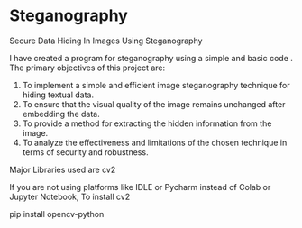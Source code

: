 # Steganography
Secure Data Hiding In Images Using Steganography

I have created a program for steganography using a simple and basic code .
The primary objectives of this project are:
1) To implement a simple and efficient image steganography technique for hiding textual data.
2) To ensure that the visual quality of the image remains unchanged after embedding the data.
3) To provide a method for extracting the hidden information from the image.
4) To analyze the effectiveness and limitations of the chosen technique in terms of security and robustness.

Major Libraries used are
cv2

If you are not using platforms like IDLE or Pycharm instead of Colab or Jupyter Notebook,
To install cv2 

pip install opencv-python


